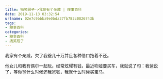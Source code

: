 ```yaml
---
title: 搞笑段子->我家有个亲戚 | 糗事百科
date: 2019-11-13 03:32:54
urlname: 02e7c9bbba9e0bda37fb782c0826743b
tags: 
- 糗事百科
categories:
- 糗事百科
- 搞笑段子
---
```

我家有个亲戚，欠了我爸几十万并且各种借口拖着不还。

他女儿和我有偶尔一起玩，经常炫耀有钱，最近吹嘘要买车，我就说了句：我爸说了，等你爸什么时候还我爸钱，我就什么时候买宝马。



